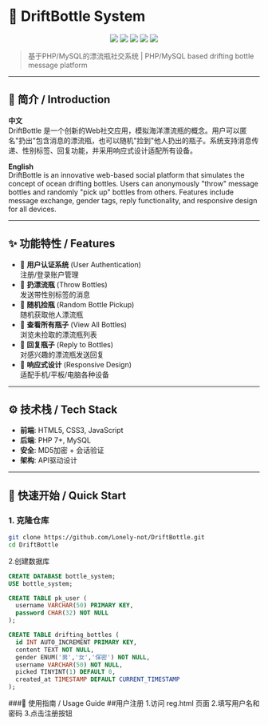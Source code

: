 # 🌊 DriftBottle System

<div align="center">
  <img src="https://img.shields.io/badge/PHP-8.0+-777BB4?logo=php&logoColor=white">
  <img src="https://img.shields.io/badge/MySQL-8.0-4479A1?logo=mysql&logoColor=white">
  <img src="https://img.shields.io/badge/License-MIT-green">
  <img src="https://img.shields.io/github/repo-size/Lonely-not/DriftBottle?color=blue">
  <a href="https://github.com/Lonely-not/DriftBottle/issues">
    <img src="https://img.shields.io/github/issues/Lonely-not/DriftBottle?color=orange">
  </a>
</div>

> 基于PHP/MySQL的漂流瓶社交系统 | PHP/MySQL based drifting bottle message platform

---

## 📖 简介 / Introduction

**中文**  
DriftBottle 是一个创新的Web社交应用，模拟海洋漂流瓶的概念。用户可以匿名"扔出"包含消息的漂流瓶，也可以随机"捡到"他人扔出的瓶子。系统支持消息传递、性别标签、回复功能，并采用响应式设计适配所有设备。

**English**  
DriftBottle is an innovative web-based social platform that simulates the concept of ocean drifting bottles. Users can anonymously "throw" message bottles and randomly "pick up" bottles from others. Features include message exchange, gender tags, reply functionality, and responsive design for all devices.

---

## ✨ 功能特性 / Features

- 🔐 **用户认证系统** (User Authentication)  
  注册/登录账户管理
- 🚢 **扔漂流瓶** (Throw Bottles)  
  发送带性别标签的消息
- 🎣 **随机捡瓶** (Random Bottle Pickup)  
  随机获取他人漂流瓶
- 👀 **查看所有瓶子** (View All Bottles)  
  浏览未捡取的漂流瓶列表
- 💬 **回复瓶子** (Reply to Bottles)  
  对感兴趣的漂流瓶发送回复
- 📱 **响应式设计** (Responsive Design)  
  适配手机/平板/电脑各种设备

---

## ⚙️ 技术栈 / Tech Stack

- **前端**: HTML5, CSS3, JavaScript
- **后端**: PHP 7+, MySQL
- **安全**: MD5加密 + 会话验证
- **架构**: API驱动设计

---

## 🚀 快速开始 / Quick Start

### 1. 克隆仓库
```bash
git clone https://github.com/Lonely-not/DriftBottle.git
cd DriftBottle
```

2.创建数据库
```sql
CREATE DATABASE bottle_system;
USE bottle_system;

CREATE TABLE pk_user (
  username VARCHAR(50) PRIMARY KEY,
  password CHAR(32) NOT NULL
);

CREATE TABLE drifting_bottles (
  id INT AUTO_INCREMENT PRIMARY KEY,
  content TEXT NOT NULL,
  gender ENUM('男','女','保密') NOT NULL,
  username VARCHAR(50) NOT NULL,
  picked TINYINT(1) DEFAULT 0,
  created_at TIMESTAMP DEFAULT CURRENT_TIMESTAMP
);
```

###🧭 使用指南 / Usage Guide
##用户注册
1.访问 reg.html 页面
2.填写用户名和密码
3.点击注册按钮

